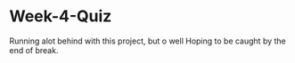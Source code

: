 # Week-4-Quiz
Running alot behind with this project, but o well 
Hoping to be caught by the end of break.